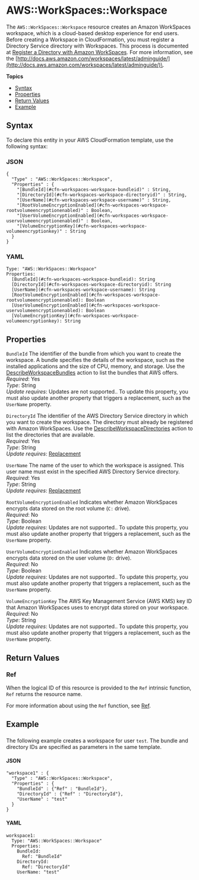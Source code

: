 # AWS::WorkSpaces::Workspace<a name="aws-resource-workspaces-workspace"></a>

The `AWS::WorkSpaces::Workspace` resource creates an Amazon WorkSpaces workspace, which is a cloud\-based desktop experience for end users\. Before creating a Workspace in CloudFormation, you must register a Directory Service directory with Workspaces\. This process is documented at [Register a Directory with Amazon WorkSpaces](http://docs.aws.amazon.com/workspaces/latest/adminguide/register-deregister-directory.html)\. For more information, see the [http://docs.aws.amazon.com/workspaces/latest/adminguide/](http://docs.aws.amazon.com/workspaces/latest/adminguide/)\. 

**Topics**
+ [Syntax](#aws-resource-workspaces-workspace-syntax)
+ [Properties](#w3ab2c21c10e1245b9)
+ [Return Values](#w3ab2c21c10e1245c11)
+ [Example](#w3ab2c21c10e1245c13)

## Syntax<a name="aws-resource-workspaces-workspace-syntax"></a>

To declare this entity in your AWS CloudFormation template, use the following syntax:

### JSON<a name="aws-resource-workspaces-workspace-syntax.json"></a>

```
{
  "Type" : "AWS::WorkSpaces::Workspace",
  "Properties" : {
    "[BundleId](#cfn-workspaces-workspace-bundleid)" : String,
    "[DirectoryId](#cfn-workspaces-workspace-directoryid)" : String,
    "[UserName](#cfn-workspaces-workspace-username)" : String,
    "[RootVolumeEncryptionEnabled](#cfn-workspaces-workspace-rootvolumeencryptionenabled)" : Boolean,
    "[UserVolumeEncryptionEnabled](#cfn-workspaces-workspace-uservolumeencryptionenabled)" : Boolean,
    "[VolumeEncryptionKey](#cfn-workspaces-workspace-volumeencryptionkey)" : String
  }
}
```

### YAML<a name="aws-resource-workspaces-workspace-syntax.yaml"></a>

```
Type: "AWS::WorkSpaces::Workspace"
Properties: 
  [BundleId](#cfn-workspaces-workspace-bundleid): String
  [DirectoryId](#cfn-workspaces-workspace-directoryid): String
  [UserName](#cfn-workspaces-workspace-username): String
  [RootVolumeEncryptionEnabled](#cfn-workspaces-workspace-rootvolumeencryptionenabled): Boolean
  [UserVolumeEncryptionEnabled](#cfn-workspaces-workspace-uservolumeencryptionenabled): Boolean
  [VolumeEncryptionKey](#cfn-workspaces-workspace-volumeencryptionkey): String
```

## Properties<a name="w3ab2c21c10e1245b9"></a>

`BundleId`  <a name="cfn-workspaces-workspace-bundleid"></a>
The identifier of the bundle from which you want to create the workspace\. A bundle specifies the details of the workspace, such as the installed applications and the size of CPU, memory, and storage\. Use the [DescribeWorkspaceBundles](http://docs.aws.amazon.com/workspaces/latest/devguide/API_DescribeWorkspaceBundles.html) action to list the bundles that AWS offers\.  
*Required*: Yes  
*Type*: String  
*Update requires*: Updates are not supported\.\. To update this property, you must also update another property that triggers a replacement, such as the `UserName` property\.

`DirectoryId`  <a name="cfn-workspaces-workspace-directoryid"></a>
The identifier of the AWS Directory Service directory in which you want to create the workspace\. The directory must already be registered with Amazon WorkSpaces\. Use the [DescribeWorkspaceDirectories](http://docs.aws.amazon.com/workspaces/latest/devguide/API_DescribeWorkspaceDirectories.html) action to list the directories that are available\.  
*Required*: Yes  
*Type*: String  
*Update requires*: [Replacement](using-cfn-updating-stacks-update-behaviors.md#update-replacement)

`UserName`  <a name="cfn-workspaces-workspace-username"></a>
The name of the user to which the workspace is assigned\. This user name must exist in the specified AWS Directory Service directory\.  
*Required*: Yes  
*Type*: String  
*Update requires*: [Replacement](using-cfn-updating-stacks-update-behaviors.md#update-replacement)

`RootVolumeEncryptionEnabled`  <a name="cfn-workspaces-workspace-rootvolumeencryptionenabled"></a>
Indicates whether Amazon WorkSpaces encrypts data stored on the root volume \(`C:` drive\)\.  
*Required*: No  
*Type*: Boolean  
*Update requires*: Updates are not supported\.\. To update this property, you must also update another property that triggers a replacement, such as the `UserName` property\.

`UserVolumeEncryptionEnabled`  <a name="cfn-workspaces-workspace-uservolumeencryptionenabled"></a>
Indicates whether Amazon WorkSpaces encrypts data stored on the user volume \(`D:` drive\)\.  
*Required*: No  
*Type*: Boolean  
*Update requires*: Updates are not supported\.\. To update this property, you must also update another property that triggers a replacement, such as the `UserName` property\.

`VolumeEncryptionKey`  <a name="cfn-workspaces-workspace-volumeencryptionkey"></a>
The AWS Key Management Service \(AWS KMS\) key ID that Amazon WorkSpaces uses to encrypt data stored on your workspace\.  
*Required*: No  
*Type*: String  
*Update requires*: Updates are not supported\.\. To update this property, you must also update another property that triggers a replacement, such as the `UserName` property\.

## Return Values<a name="w3ab2c21c10e1245c11"></a>

### Ref<a name="w3ab2c21c10e1245c11b2"></a>

When the logical ID of this resource is provided to the `Ref` intrinsic function, `Ref` returns the resource name\.

For more information about using the `Ref` function, see [Ref](intrinsic-function-reference-ref.md)\.

## Example<a name="w3ab2c21c10e1245c13"></a>

### <a name="w3ab2c21c10e1245c13b2"></a>

The following example creates a workspace for user `test`\. The bundle and directory IDs are specified as parameters in the same template\.

#### JSON<a name="aws-resource-workspaces-workspace-example.json"></a>

```
"workspace1" : {
  "Type" : "AWS::WorkSpaces::Workspace",
  "Properties" : {
    "BundleId" : {"Ref" : "BundleId"},
    "DirectoryId" : {"Ref" : "DirectoryId"},
    "UserName" : "test"
  }
}
```

#### YAML<a name="aws-resource-workspaces-workspace-example.yaml"></a>

```
workspace1: 
  Type: "AWS::WorkSpaces::Workspace"
  Properties: 
    BundleId: 
      Ref: "BundleId"
    DirectoryId: 
      Ref: "DirectoryId"
    UserName: "test"
```
